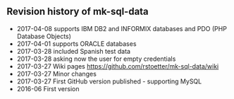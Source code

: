 ## Revision history of mk-sql-data

- 2017-04-08 supports IBM DB2 and INFORMIX databases and PDO (PHP Database Objects)
- 2017-04-01 supports ORACLE databases
- 2017-03-28 included Spanish test data
- 2017-03-28 asking now the user for empty credentials
- 2017-03-27 Wiki pages https://github.com/rstoetter/mk-sql-data/wiki
- 2017-03-27 Minor changes
- 2017-03-27 First GitHub version published - supporting MySQL
- 2016-06 First version